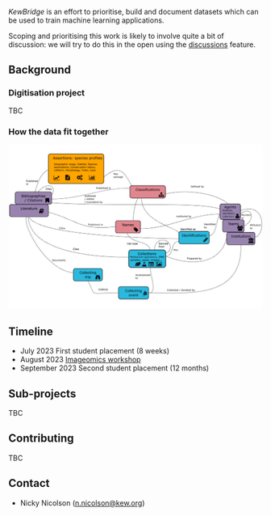 *KewBridge* is an effort to prioritise, build and document datasets which can be used to train machine learning applications. 

Scoping and prioritising this work is likely to involve quite a bit of discussion: we will try to do this in the open using the [discussions](https://github.com/orgs/KewBridge/discussions) feature.

## Background

### Digitisation project

TBC

### How the data fit together

<img src="resources/kg2.png" alt="Concept map" width="700">

## Timeline

- July 2023 First student placement (8 weeks)
- August 2023 [Imageomics workshop](https://imageomics.osu.edu/image-datapalooza-2023)
- September 2023 Second student placement (12 months)

## Sub-projects

TBC

## Contributing

TBC

## Contact
- Nicky Nicolson (n.nicolson@kew.org)
